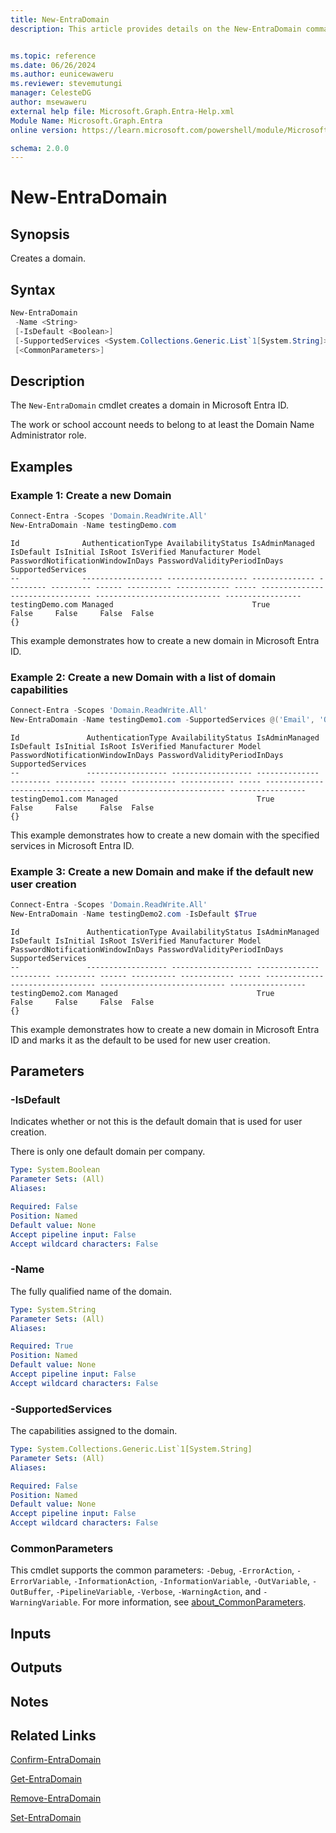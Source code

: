 ```yaml
---
title: New-EntraDomain
description: This article provides details on the New-EntraDomain command.


ms.topic: reference
ms.date: 06/26/2024
ms.author: eunicewaweru
ms.reviewer: stevemutungi
manager: CelesteDG
author: msewaweru
external help file: Microsoft.Graph.Entra-Help.xml
Module Name: Microsoft.Graph.Entra
online version: https://learn.microsoft.com/powershell/module/Microsoft.Graph.Entra/New-EntraDomain

schema: 2.0.0
---
```


# New-EntraDomain

## Synopsis

Creates a domain.

## Syntax

```powershell
New-EntraDomain 
 -Name <String>
 [-IsDefault <Boolean>] 
 [-SupportedServices <System.Collections.Generic.List`1[System.String]>] 
 [<CommonParameters>]
```

## Description

The `New-EntraDomain` cmdlet creates a domain in Microsoft Entra ID.

The work or school account needs to belong to at least the Domain Name Administrator role.

## Examples

### Example 1: Create a new Domain

```powershell
Connect-Entra -Scopes 'Domain.ReadWrite.All'
New-EntraDomain -Name testingDemo.com
```

```Output
Id              AuthenticationType AvailabilityStatus IsAdminManaged IsDefault IsInitial IsRoot IsVerified Manufacturer Model PasswordNotificationWindowInDays PasswordValidityPeriodInDays SupportedServices
--              ------------------ ------------------ -------------- --------- --------- ------ ---------- ------------ ----- -------------------------------- ---------------------------- -----------------
testingDemo.com Managed                               True           False     False     False  False                                                                                       {}
```

This example demonstrates how to create a new domain in Microsoft Entra ID.

### Example 2: Create a new Domain with a list of domain capabilities

```powershell
Connect-Entra -Scopes 'Domain.ReadWrite.All'
New-EntraDomain -Name testingDemo1.com -SupportedServices @('Email', 'OfficeCommunicationsOnline')
```

```Output
Id               AuthenticationType AvailabilityStatus IsAdminManaged IsDefault IsInitial IsRoot IsVerified Manufacturer Model PasswordNotificationWindowInDays PasswordValidityPeriodInDays SupportedServices
--               ------------------ ------------------ -------------- --------- --------- ------ ---------- ------------ ----- -------------------------------- ---------------------------- -----------------
testingDemo1.com Managed                               True           False     False     False  False                                                                                       {}
```

This example demonstrates how to create a new domain with the specified services in Microsoft Entra ID.

### Example 3: Create a new Domain and make if the default new user creation

```powershell
Connect-Entra -Scopes 'Domain.ReadWrite.All'
New-EntraDomain -Name testingDemo2.com -IsDefault $True
```

```Output
Id               AuthenticationType AvailabilityStatus IsAdminManaged IsDefault IsInitial IsRoot IsVerified Manufacturer Model PasswordNotificationWindowInDays PasswordValidityPeriodInDays SupportedServices
--               ------------------ ------------------ -------------- --------- --------- ------ ---------- ------------ ----- -------------------------------- ---------------------------- -----------------
testingDemo2.com Managed                               True           False     False     False  False                                                                                       {}
```

This example demonstrates how to create a new domain in Microsoft Entra ID and marks it as the default to be used for new user creation.

## Parameters

### -IsDefault

Indicates whether or not this is the default domain that is used for user creation.

There is only one default domain per company.

```yaml
Type: System.Boolean
Parameter Sets: (All)
Aliases:

Required: False
Position: Named
Default value: None
Accept pipeline input: False
Accept wildcard characters: False
```

### -Name

The fully qualified name of the domain.

```yaml
Type: System.String
Parameter Sets: (All)
Aliases:

Required: True
Position: Named
Default value: None
Accept pipeline input: False
Accept wildcard characters: False
```

### -SupportedServices

The capabilities assigned to the domain.

```yaml
Type: System.Collections.Generic.List`1[System.String]
Parameter Sets: (All)
Aliases:

Required: False
Position: Named
Default value: None
Accept pipeline input: False
Accept wildcard characters: False
```

### CommonParameters

This cmdlet supports the common parameters: `-Debug`, `-ErrorAction`, `-ErrorVariable`, `-InformationAction`, `-InformationVariable`, `-OutVariable`, `-OutBuffer`, `-PipelineVariable`, `-Verbose`, `-WarningAction`, and `-WarningVariable`. For more information, see [about_CommonParameters](https://go.microsoft.com/fwlink/?LinkID=113216).

## Inputs

## Outputs

## Notes

## Related Links

[Confirm-EntraDomain](Confirm-EntraDomain.md)

[Get-EntraDomain](Get-EntraDomain.md)

[Remove-EntraDomain](Remove-EntraDomain.md)

[Set-EntraDomain](Set-EntraDomain.md)
